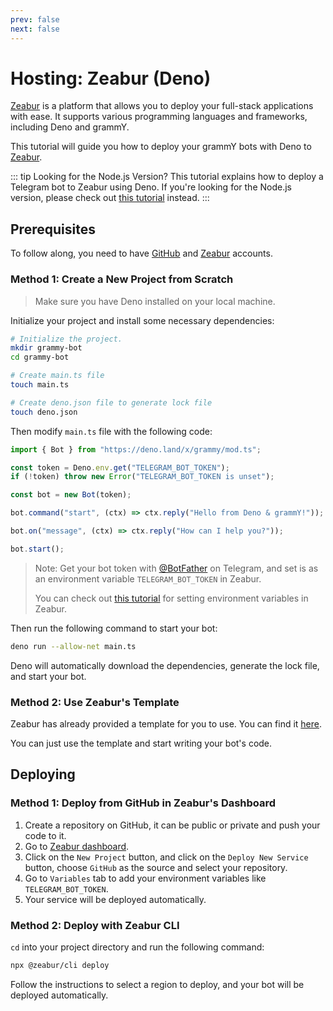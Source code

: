 ```yaml
---
prev: false
next: false
---
```


# Hosting: Zeabur (Deno)

[Zeabur](https://zeabur.com) is a platform that allows you to deploy your full-stack applications with ease.
It supports various programming languages and frameworks, including Deno and grammY.

This tutorial will guide you how to deploy your grammY bots with Deno to [Zeabur](https://zeabur.com).

::: tip Looking for the Node.js Version?
This tutorial explains how to deploy a Telegram bot to Zeabur using Deno.
If you're looking for the Node.js version, please check out [this tutorial](./zeabur-nodejs) instead.
:::

## Prerequisites

To follow along, you need to have [GitHub](https://github.com) and [Zeabur](https://zeabur.com) accounts.

### Method 1: Create a New Project from Scratch

> Make sure you have Deno installed on your local machine.

Initialize your project and install some necessary dependencies:

```sh
# Initialize the project.
mkdir grammy-bot
cd grammy-bot

# Create main.ts file
touch main.ts

# Create deno.json file to generate lock file
touch deno.json
```

Then modify `main.ts` file with the following code:

```ts
import { Bot } from "https://deno.land/x/grammy/mod.ts";

const token = Deno.env.get("TELEGRAM_BOT_TOKEN");
if (!token) throw new Error("TELEGRAM_BOT_TOKEN is unset");

const bot = new Bot(token);

bot.command("start", (ctx) => ctx.reply("Hello from Deno & grammY!"));

bot.on("message", (ctx) => ctx.reply("How can I help you?"));

bot.start();
```

> Note: Get your bot token with [@BotFather](https://t.me/BotFather) on Telegram, and set is as an environment variable `TELEGRAM_BOT_TOKEN` in Zeabur.
>
> You can check out [this tutorial](https://zeabur.com/docs/deploy/variables) for setting environment variables in Zeabur.

Then run the following command to start your bot:

```sh
deno run --allow-net main.ts
```

Deno will automatically download the dependencies, generate the lock file, and start your bot.

### Method 2: Use Zeabur's Template

Zeabur has already provided a template for you to use.
You can find it [here](https://github.com/zeabur/deno-telegram-bot-starter).

You can just use the template and start writing your bot's code.

## Deploying

### Method 1: Deploy from GitHub in Zeabur's Dashboard

1. Create a repository on GitHub, it can be public or private and push your code to it.
2. Go to [Zeabur dashboard](https://dash.zeabur.com).
3. Click on the `New Project` button, and click on the `Deploy New Service` button, choose `GitHub` as the source and select your repository.
4. Go to `Variables` tab to add your environment variables like `TELEGRAM_BOT_TOKEN`.
5. Your service will be deployed automatically.

### Method 2: Deploy with Zeabur CLI

`cd` into your project directory and run the following command:

```sh
npx @zeabur/cli deploy
```

Follow the instructions to select a region to deploy, and your bot will be deployed automatically.

